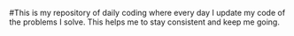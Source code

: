 #This is my repository of daily coding where every day I update my code of the problems I solve. This helps me to stay consistent and keep me going.

